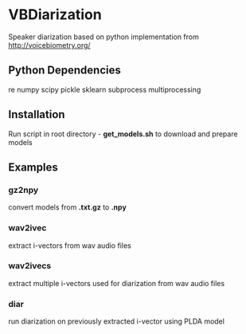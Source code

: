 # VBDiarization
Speaker diarization based on python implementation from http://voicebiometry.org/

## Python Dependencies

re
numpy
scipy
pickle
sklearn
subprocess
multiprocessing

## Installation
Run script in root directory - **get_models.sh** to download and prepare models

## Examples

### gz2npy
convert models from __.txt.gz__ to __.npy__

### wav2ivec
extract i-vectors from wav audio files

### wav2ivecs
extract multiple i-vectors used for diarization from wav audio files

### diar
run diarization on previously extracted i-vector using PLDA model

